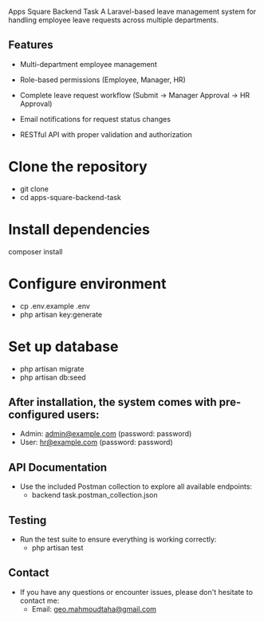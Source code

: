 Apps Square Backend Task
A Laravel-based leave management system for handling employee leave requests across multiple departments.

## Features

- Multi-department employee management

- Role-based permissions (Employee, Manager, HR)

- Complete leave request workflow (Submit → Manager Approval → HR Approval)

- Email notifications for request status changes

- RESTful API with proper validation and authorization

# Clone the repository
- git clone
- cd apps-square-backend-task

# Install dependencies
composer install

# Configure environment
- cp .env.example .env
- php artisan key:generate

# Set up database
- php artisan migrate
- php artisan db:seed

## After installation, the system comes with pre-configured users:

- Admin: admin@example.com (password: password)
- User: hr@example.com (password: password)

## API Documentation
- Use the included Postman collection to explore all available endpoints:
    - backend task.postman_collection.json

## Testing
- Run the test suite to ensure everything is working correctly:
    - php artisan test

## Contact
- If you have any questions or encounter issues, please don't hesitate to contact me:
    - Email: geo.mahmoudtaha@gmail.com
